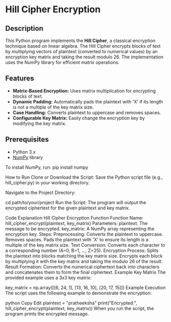 # Hill Cipher Encryption

## Description
This Python program implements the **Hill Cipher**, a classical encryption technique based on linear algebra. The Hill Cipher encrypts blocks of text by multiplying vectors of plaintext (converted to numerical values) by an encryption key matrix and taking the result modulo 26. The implementation uses the NumPy library for efficient matrix operations.

## Features
- **Matrix-Based Encryption:** Uses matrix multiplication for encrypting blocks of text.
- **Dynamic Padding:** Automatically pads the plaintext with 'X' if its length is not a multiple of the key matrix size.
- **Case Handling:** Converts plaintext to uppercase and removes spaces.
- **Configurable Key Matrix:** Easily change the encryption key by modifying the key matrix.

## Prerequisites
- Python 3.x
- [NumPy](https://numpy.org/) library

To install NumPy, run:
pip install numpy

How to Run
Clone or Download the Script:
Save the Python script file (e.g., hill_cipher.py) in your working directory.

Navigate to the Project Directory:

cd path/to/your/project
Run the Script:
The program will output the encrypted ciphertext for the given plaintext and key matrix.

Code Explanation
Hill Cipher Encryption Function
Function Name: hill_cipher_encrypt(plaintext, key_matrix)
Parameters:
plaintext: The message to be encrypted.
key_matrix: A NumPy array representing the encryption key.
Steps:
Preprocessing:
Converts the plaintext to uppercase.
Removes spaces.
Pads the plaintext with 'X' to ensure its length is a multiple of the key matrix size.
Text Conversion:
Converts each character to a corresponding number (A=0, B=1, …, Z=25).
Encryption Process:
Splits the plaintext into blocks matching the key matrix size.
Encrypts each block by multiplying it with the key matrix and taking the modulo 26 of the result.
Result Formation:
Converts the numerical ciphertext back into characters and concatenates them to form the final ciphertext.
Example Key Matrix
The provided example uses a 3x3 key matrix:


key_matrix = np.array([[6, 24, 1],
                       [13, 16, 10],
                       [20, 17, 15]])
Example Execution
The script uses the following example to demonstrate the encryption:

python
Copy
Edit
plaintext = "pratheeksha"
print("Encrypted:", hill_cipher_encrypt(plaintext, key_matrix))
When you run the script, the program prints the encrypted message.